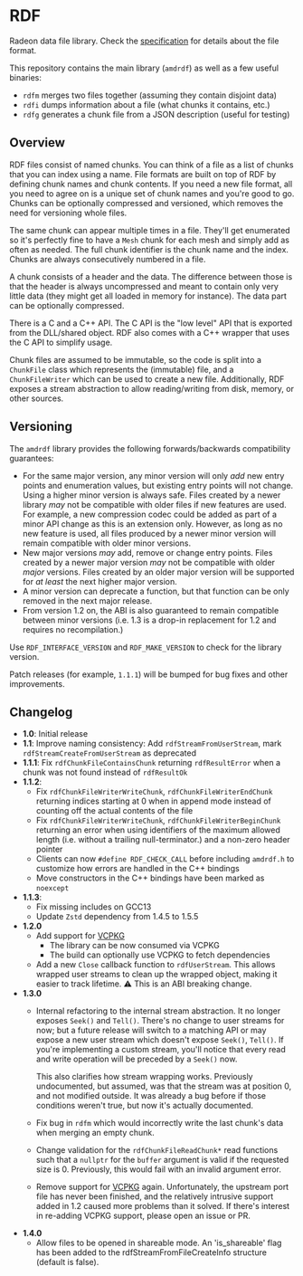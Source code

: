 # RDF

Radeon data file library. Check the [specification](docs/specification.md) for details about the file format.

This repository contains the main library (`amdrdf`) as well as a few useful binaries:

* `rdfm` merges two files together (assuming they contain disjoint data)
* `rdfi` dumps information about a file (what chunks it contains, etc.)
* `rdfg` generates a chunk file from a JSON description (useful for testing)

## Overview

RDF files consist of named chunks. You can think of a file as a list of chunks that you can index using a name. File formats are built on top of RDF by defining chunk names and chunk contents. If you need a new file format, all you need to agree on is a unique set of chunk names and you're good to go. Chunks can be optionally compressed and versioned, which removes the need for versioning whole files.

The same chunk can appear multiple times in a file. They'll get enumerated so it's perfectly fine to have a `Mesh` chunk for each mesh and simply add as often as needed. The full chunk identifier is the chunk name and the index. Chunks are always consecutively numbered in a file.

A chunk consists of a header and the data. The difference between those is that the header is always uncompressed and meant to contain only very little data (they might get all loaded in memory for instance). The data part can be optionally compressed.

There is a C and a C++ API. The C API is the "low level" API that is exported from the DLL/shared object. RDF also comes with a C++ wrapper that uses the C API to simplify usage.

Chunk files are assumed to be immutable, so the code is split into a `ChunkFile` class which represents the (immutable) file, and a `ChunkFileWriter` which can be used to create a new file. Additionally, RDF exposes a stream abstraction to allow reading/writing from disk, memory, or other sources.

## Versioning

The `amdrdf` library provides the following forwards/backwards compatibility guarantees:

* For the same major version, any minor version will only *add* new entry points and enumeration values, but existing entry points will not change. Using a higher minor version is always safe. Files created by a newer library *may* not be compatible with older files if new features are used. For example, a new compression codec could be added as part of a minor API change as this is an extension only. However, as long as no new feature is used, all files produced by a newer minor version will remain compatible with older minor versions.
* New major versions *may* add, remove or change entry points. Files created by a newer major version *may* not be compatible with older *major* versions. Files created by an older major version will be supported for *at least* the next higher major version.
* A minor version can deprecate a function, but that function can be only removed in the next major release.
* From version 1.2 on, the ABI is also guaranteed to remain compatible between minor versions (i.e. 1.3 is a drop-in replacement for 1.2 and requires no recompilation.)

Use `RDF_INTERFACE_VERSION` and `RDF_MAKE_VERSION` to check for the library version.

Patch releases (for example, `1.1.1`) will be bumped for bug fixes and other improvements.

## Changelog

* **1.0**: Initial release
* **1.1**: Improve naming consistency: Add `rdfStreamFromUserStream`, mark `rdfStreamCreateFromUserStream` as deprecated
* **1.1.1**: Fix `rdfChunkFileContainsChunk` returning `rdfResultError` when a chunk was not found instead of `rdfResultOk`  
* **1.1.2**:
  * Fix `rdfChunkFileWriterWriteChunk`, `rdfChunkFileWriterEndChunk` returning indices starting at 0 when in append mode instead of counting off the actual contents of the file
  * Fix `rdfChunkFileWriterWriteChunk`, `rdfChunkFileWriterBeginChunk` returning an error when using identifiers of the maximum allowed length (i.e. without a trailing null-terminator.) and a non-zero header pointer
  * Clients can now `#define RDF_CHECK_CALL` before including `amdrdf.h` to customize how errors are handled in the C++ bindings
  * Move constructors in the C++ bindings have been marked as `noexcept`
* **1.1.3**:
  * Fix missing includes on GCC13
  * Update `Zstd` dependency from 1.4.5 to 1.5.5
* **1.2.0**
  * Add support for [VCPKG](https://vcpkg.io/)
    * The library can be now consumed via VCPKG
    * The build can optionally use VCPKG to fetch dependencies
  * Add a new `Close` callback function to `rdfUserStream`. This allows wrapped user streams to clean up the wrapped object, making it easier to track lifetime. ⚠️ This is an ABI breaking change.
* **1.3.0**
  * Internal refactoring to the internal stream abstraction. It no longer exposes `Seek()` and `Tell()`. There's no change to user streams for now; but a future release will switch to a matching API or may expose a new user stream which doesn't expose `Seek()`, `Tell()`. If you're implementing a custom stream, you'll notice that every read and write operation will be preceded by a `Seek()` now.
  
    This also clarifies how stream wrapping works. Previously undocumented, but assumed, was that the stream was at position 0, and not modified outside. It was already a bug before if those conditions weren't true, but now it's actually documented.
  * Fix bug in `rdfm` which would incorrectly write the last chunk's data when merging an empty chunk.
  * Change validation for the `rdfChunkFileReadChunk*` read functions such that a `nullptr` for the `buffer` argument is valid if the requested size is 0. Previously, this would fail with an invalid argument error.
  * Remove support for [VCPKG](https://vcpkg.io/) again. Unfortunately, the upstream port file has never been finished, and the relatively intrusive support added in 1.2 caused more problems than it solved. If there's interest in re-adding VCPKG support, please open an issue or PR.
* **1.4.0**
  * Allow files to be opened in shareable mode. An 'is_shareable' flag has been added to the rdfStreamFromFileCreateInfo structure (default is false).